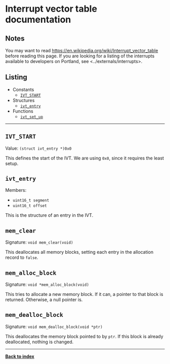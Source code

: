 # Interrupt vector table documentation
## Notes
You may want to read <https://en.wikipedia.org/wiki/Interrupt_vector_table> before reading this page.  If you are looking for a listing of the interrupts available to developers on Portland, see <../externals/interrupts>.

## Listing
* Constants
  * [`IVT_START`](#ivt_start)
* Structures
  * [`ivt_entry`](#ivt_entry)
* Functions
  * [`ivt_set_up`](#ivt_set_up)

---
## `IVT_START`
Value: `(struct ivt_entry *)0x0`

This defines the start of the IVT.  We are using `0x0`, since it requires the least setup.

## `ivt_entry`
Members:
* `uint16_t segment`
* `uint16_t offset`

This is the structure of an entry in the IVT.

## `mem_clear`
Signature: `void mem_clear(void)`

This deallocates all memory blocks, setting each entry in the allocation record to `false`.

## `mem_alloc_block`
Signature: `void *mem_alloc_block(void)`

This tries to allocate a new memory block.  If it can, a pointer to that block is returned.  Otherwise, a null pointer is.

## `mem_dealloc_block`
Signature: `void mem_dealloc_block(void *ptr)`

This deallocates the memory block pointed to by `ptr`.  If this block is already deallocated, nothing is changed.

---
**[Back to index](index)**
